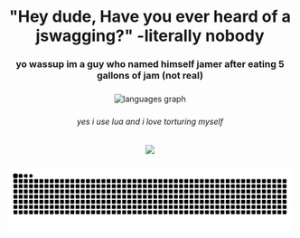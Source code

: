 <h1 align="center">"Hey dude, Have you ever heard of a jswagging?" -literally nobody</h1>

###

<h3 align="center">yo wassup im a guy who named himself jamer after eating 5 gallons of jam (not real)</h3>

###

<div align="center">
  <img src="https://github-readme-stats.vercel.app/api/top-langs?username=jswagging&locale=en&hide_title=false&layout=compact&card_width=320&langs_count=5&theme=dracula&hide_border=false&order=2" height="150" alt="languages graph"  />
</div>

###

<h6 align="center">yes i use lua and i love torturing myself</h6>

###

<div align="center">
  <img height="350" src="https://i.imgur.com/PvIeRc2.png"  />
</div>

###

<img src="https://raw.githubusercontent.com/jswagging/jswagging/output/snake.svg" alt="Snake animation" />
